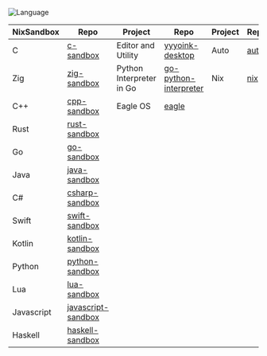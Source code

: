![Language](https://github-readme-stats.vercel.app/api/top-langs/?username=permalik&size_weight=0.5&count_weight=0.5&theme=apprentice&card_width=650&langs_count=20&custom_title=Languages&layout=compact)

| NixSandbox | Repo                                                                 | Project                  | Repo                                                                       | Project   | Repo                                                 |
|------------|----------------------------------------------------------------------|--------------------------|----------------------------------------------------------------------------|-----------|------------------------------------------------------|
| C          | [c-sandbox](https://github.com/permalik/c-sandbox)                   | Editor and Utility       | [yyyoink-desktop](https://github.com/sunsplitstudio/[yyyoink-desktop)      | Auto      | [auto](https://github.com/permalik/auto)             |
| Zig        | [zig-sandbox](https://github.com/permalik/zig-sandbox)               | Python Interpreter in Go | [go-python-interpreter](https://github.com/permalik/go-python-interpreter) | Nix       | [nix](https://github.com/permalik/nix)               |
| C++        | [cpp-sandbox](https://github.com/permalik/cpp-sandbox)               | Eagle OS                 | [eagle](https://github.com/permalik/eagle)                                 |           |                                                      |
| Rust       | [rust-sandbox](https://github.com/permalik/rust-sandbox)             |                          |                                                                            |           |                                                      |
| Go         | [go-sandbox](https://github.com/permalik/go-sandbox)                 |                          |                                                                            |           |                                                      |
| Java       | [java-sandbox](https://github.com/permalik/java-sandbox)             |                          |                                                                            |           |                                                      |
| C#         | [csharp-sandbox](https://github.com/permalik/csharp-sandbox)         |                          |                                                                            |           |                                                      |
| Swift      | [swift-sandbox](https://github.com/permalik/swift-sandbox)           |                          |                                                                            |           |                                                      |
| Kotlin     | [kotlin-sandbox](https://github.com/permalik/kotlin-sandbox)         |                          |                                                                            |           |                                                      |
| Python     | [python-sandbox](https://github.com/permalik/python-sandbox)         |                          |                                                                            |           |                                                      |
| Lua        | [lua-sandbox](https://github.com/permalik/lua-sandbox)               |                          |                                                                            |           |                                                      |
| Javascript | [javascript-sandbox](https://github.com/permalik/javascript-sandbox) |                          |                                                                            |           |                                                      |
| Haskell    | [haskell-sandbox](https://github.com/permalik/haskell-sandbox)       |                          |                                                                            |           |                                                      |

<!--
![Language](https://github-readme-stats.vercel.app/api/top-langs/?username=permalik&size_weight=0.5&count_weight=0.5&theme=apprentice&langs_count=20&custom_title=Languages&layout=compact)
-->

<!--
**permalik/permalik** is a ✨ _special_ ✨ repository because its `README.md` (this file) appears on your GitHub profile.

Here are some ideas to get you started:

- 🔭 I’m currently working on ...
- 🌱 I’m currently learning ...
- 👯 I’m looking to collaborate on ...
- 🤔 I’m looking for help with ...
- 💬 Ask me about ...
- 📫 How to reach me: ...
- 😄 Pronouns: ...
- ⚡ Fun fact: ...
-->
